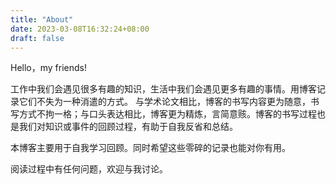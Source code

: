 ```yaml
---
title: "About"
date: 2023-03-08T16:32:24+08:00
draft: false
---
```


Hello，my friends!

工作中我们会遇见很多有趣的知识，生活中我们会遇见更多有趣的事情。用博客记录它们不失为一种消遣的方式。
与学术论文相比，博客的书写内容更为随意，书写方式不拘一格；与口头表达相比，博客更为精炼，言简意赅。博客的书写过程也是我们对知识或事件的回顾过程，有助于自我反省和总结。

本博客主要用于自我学习回顾。同时希望这些零碎的记录也能对你有用。

阅读过程中有任何问题，欢迎与我讨论。